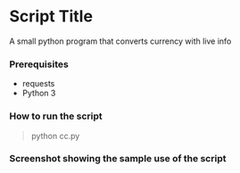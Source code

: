 # Script Title
A small python program that converts currency with live info

### Prerequisites
- requests
- Python 3

### How to run the script
> python cc.py

### Screenshot showing the sample use of the script

